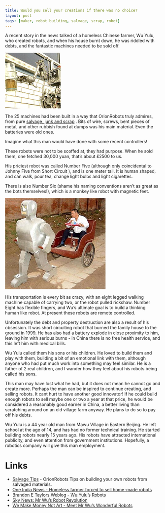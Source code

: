 ```yaml
---
title: Would you sell your creations if there was no choice?
layout: post
tags: [maker, robot building, salvage, scrap, robot]
---
```

A recent story in the news talked of a homeless Chinese farmer, Wu Yulu, who created robots, and when his house burnt down, he was riddled with debts, and the fantastic machines needed to be sold off.

![](/galleries/2006-07-08-would-you-sell-your-creations-if-there-was-no-choice/wuyulurobot.jpg)

The 25 machines had been built in a way that OrionRobots truly admires, from pure <a href="http://orionrobots.co.uk/Salvage+Tips" title="Tips on pulling stuff apart to build robots. How, where and what.">salvage, junk and scrap</a> . Bits of wire, screws, bent pieces of metal, and other rubbish found at dumps was his main material. Even the batteries were old ones.

Imagine what this man would have done with some recent controllers!

These robots were not to be scoffed at, they had purpose. When he sold them, one fetched 30,000 yuan, that’s about £2500 to us.

His priciest robot was called Number Five (although only coincidental to Johnny Five from Short Circuit ), and is one meter tall. It is human shaped, and can walk, pour tea, change light bulbs and light cigarettes.

There is also Number Six (shame his naming conventions aren't as great as the bots themselves!), which is a monkey like robot with magnetic feet.

![](/galleries/2006-07-08-would-you-sell-your-creations-if-there-was-no-choice/Wu-Yulu-and-his-robot-driven-rickshaw.jpg)

His transportation is every bit as crazy, with an eight legged walking machine capable of carrying two, or the robot pulled rickshaw. Number Eight has flexible fingers, and Wu’s ultimate goal is to build a thinking human like robot. At present these robots are remote controlled.

Unfortunately the debt and property destruction are also a result of his obsession. It was short circuiting robot that burned the family house to the ground in 1999. He has also had a battery explode in close proximity to him, leaving him with serious burns - in China there is no free health service, and this left him with medical bills.

Wu Yulu called them his sons or his children. He loved to build them and play with them, building a bit of an emotional link with them, although anyone who had put much work into something may feel similar. He is a father of 2 real children, and I wander how they feel about his robots being called his sons.

This man may have lost what he had, but it does not mean he cannot go and create more. Perhaps the man can be inspired to continue creating, and selling robots. It cant hurt to have another good innovator! If he could build enough robots to sell maybe one or two a year at that price, he would be considered a reasonably good earner in China, a better living than scratching around on an old village farm anyway. He plans to do so to pay off his debts.

Wu Yulu is a 44 year old man from Mawu Village in Eastern Beijing. He left school at the age of 14, and has had no former technical training. He started building robots nearly 15 years ago. His robots have attracted international publicity, and even attention from government institutions. Hopefully, a robotics company will give this man employment.

# Links

* [Salvage Tips](Salvage+Tips "Tips on pulling stuff apart to build robots. How, where and what.") - OrionRobots Tips on building your own robots from salvaged materials.
* [One India News - Homeless farmer forced to sell home-made robots](http://news.oneindia.in/2006/07/07/homeless-china-farmer-forced-to-sell-home-made-robots-1152252384.html)
* [Brandon E Taylors Weblog - Wu Yulu’s Robots](https://blogs.oracle.com/brandontaylor/entry/wu_yulu_s_robots)
* [Sky News: Mr Wu’s Robot Revolution](http://news.sky.com/story/310483/chinese-farmers-robot-revolution)
* [We Make Money Not Art - Meet Mr Wu’s Wonderful Robots](http://we-make-money-not-art.com/archives/2004/11/meet-mr-wus-won.php#.VDWXevldWSo)
